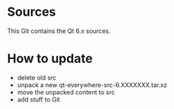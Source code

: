 # Sources

This Git contains the Qt 6.x sources.

# How to update

* delete old src
* unpack a new qt-everywhere-src-6.XXXXXXX.tar.xz
* move the unpacked content to src
* add stuff to Git
